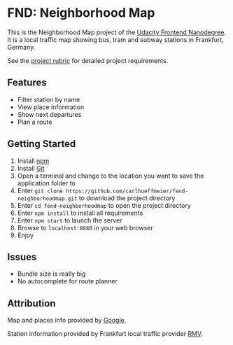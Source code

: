 # FND: Neighborhood Map

This is the Neighborhood Map project of the [Udacity Frontend Nanodegree](
https://www.udacity.com/course/front-end-web-developer-nanodegree--nd001).
It is a local traffic map showing bus, tram and subway stations in Frankfurt, Germany.

See the [project rubric](https://review.udacity.com/#!/rubrics/17/view) for detailed project requirements.

## Features
- Filter station by name
- View place information
- Show next departures
- Plan a route

## Getting Started
1. Install [npm](https://www.npmjs.com/get-npm)
2. Install [Git](https://git-scm.com/downloads)
3. Open a terminal and change to the location you want to save the application folder to
4. Enter `git clone https://github.com/carlhueffmeier/fend-neighborhoodmap.git` to download the project directory
5. Enter `cd fend-neighborhoodmap` to open the project directory
6. Enter `npm install` to install all requirements
8. Enter `npm start` to launch the server
9. Browse to `localhost:8080` in your web browser
10. Enjoy

## Issues
- Bundle size is really big
- No autocomplete for route planner

## Attribution
Map and places info provided by [Google](https://developers.google.com/maps/documentation/javascript/?hl=en).

Station information provided by Frankfurt local traffic provider [RMV](https://opendata.rmv.de/site/start.html).